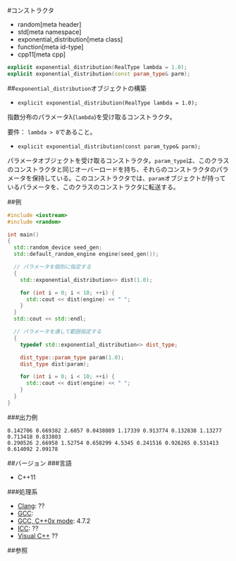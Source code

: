 #コンストラクタ
* random[meta header]
* std[meta namespace]
* exponential_distribution[meta class]
* function[meta id-type]
* cpp11[meta cpp]

```cpp
explicit exponential_distribution(RealType lambda = 1.0);
explicit exponential_distribution(const param_type& parm);
```

##`exponential_distribution`オブジェクトの構築
- `explicit exponential_distribution(RealType lambda = 1.0);`

指数分布のパラメータλ(`lambda`)を受け取るコンストラクタ。 

要件： `lambda > 0`であること。


- `explicit exponential_distribution(const param_type& parm);`

パラメータオブジェクトを受け取るコンストラクタ。`param_type`は、このクラスのコンストラクタと同じオーバーロードを持ち、それらのコンストラクタのパラメータを保持している。このコンストラクタでは、`param`オブジェクトが持っているパラメータを、このクラスのコンストラクタに転送する。 


##例
```cpp
#include <iostream>
#include <random>

int main() 
{
  std::random_device seed_gen;
  std::default_random_engine engine(seed_gen());

  // パラメータを個別に指定する
  {
    std::exponential_distribution<> dist(1.0);

    for (int i = 0; i < 10; ++i) {
      std::cout << dist(engine) << " ";
    }
  }
  std::cout << std::endl;

  // パラメータを通して範囲指定する
  {
    typedef std::exponential_distribution<> dist_type;

    dist_type::param_type param(1.0);
    dist_type dist(param);

    for (int i = 0; i < 10; ++i) {
      std::cout << dist(engine) << " ";
    }
  }
}
```


###出力例
```
0.142706 0.669382 2.6057 0.0438089 1.17339 0.913774 0.132838 1.13277 0.713418 0.833803 
0.290526 2.66958 1.52754 0.658299 4.5345 0.241516 0.926265 0.531413 0.614092 2.09178 
```

##バージョン
###言語
- C++11

###処理系
- [Clang](/implementation.md#clang): ??
- [GCC](/implementation.md#gcc): 
- [GCC, C++0x mode](/implementation.md#gcc): 4.7.2
- [ICC](/implementation.md#icc): ??
- [Visual C++](/implementation.md#visual_cpp) ??


##参照


